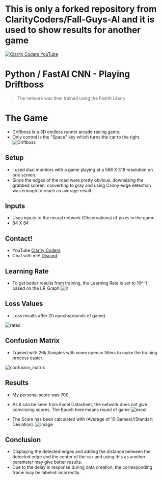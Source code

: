 # This is only a forked repository from ClarityCoders/Fall-Guys-AI and it is used to show results for another game

<a href="https://youtu.be/GS_0ZKzrvk0" target="_blank"><img src="https://i.imgur.com/sG7xxyc.png" title="Clarity Coders YouTube" /></a>
# Python / FastAI CNN - Playing Driftboss
> The network was then trained using the FastAI Libary. 

# The Game
- Driftboss is a 3D endless runner arcade racing game.
- Only control is the "Space" key which turns the car to the right.
![Driftboss](https://user-images.githubusercontent.com/54573938/132589747-d66137e6-7765-4c7d-a8a9-1de592f59e66.JPG)


## Setup
- I used dual monitors with a game playing at a 566 X 518 resolution on one screen.
- Since the edges of the road were pretty obvious, downsizing the grabbed screen, converting to gray and using Canny edge detection was enough to reach an average result.


## Inputs
- Uses inputs to the neural network (Observations) of pixes in the game.
- 84 X 84

## Contact!
- YouTube <a href="https://www.youtube.com/claritycoders" target="_blank">Clarity Coders</a>
- Chat with me! <a href="https://discord.gg/cAWW5qq" target="_blank">Discord</a> 

## Learning Rate
- To get better results from training, the Learning Rate is set to 10^-1 based on the LR_Graph
![lr](https://user-images.githubusercontent.com/54573938/132587952-963b3412-5ae3-42e3-94fc-2bafa30e9fe1.JPG)

## Loss Values
- Loss results after 20 epochs(rounds of game).

![rates](https://user-images.githubusercontent.com/54573938/132588090-04f81bc1-db07-4cf2-b0c8-82674701b1b4.JPG)

## Confusion Matrix
- Trained with 26k Samples with some opencv filters to make the training process easier.

![confusion_matrix](https://user-images.githubusercontent.com/54573938/132587594-20e7747c-4ab9-4994-863e-00b5beb06e29.JPG)
## Results
- My personal score was 700.
- As it can be seen from Excel Datasheet, the network does not give convincing scores. The Epoch here means round of game
![excel](https://user-images.githubusercontent.com/54573938/132591690-36f1f8f8-d588-46e2-9399-d16d40c571f6.JPG)

- The Score has been calculated with (Average of 10 Games)/(Standart Deviation).
![image](https://user-images.githubusercontent.com/54573938/132591091-9680fa04-1a48-475d-8cf3-183f8b4e1b9d.png)

## Conclusion
- Displaying the detected edges and adding the distance between the detected edge and the center of the car and using this as another parameter may give better results.
- Due to the delay in response during data creation, the corresponding frame may be labeled incorrectly.
